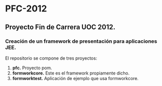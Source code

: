 PFC-2012
========

Proyecto Fin de Carrera UOC 2012.
---------------------------------

### Creación de un framework de presentación para aplicaciones JEE.
	
El repositorio se compone de tres proyectos:

<ol>
<li><b>pfc.</b> Proyecto pom.
<li><b>formworkcore.</b> Este es el framework propiamente dicho.
<li><b>formworktest.</b> Aplicación de ejemplo que usa formworkcore.
</ol>
